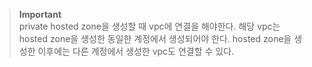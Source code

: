 
> **Important**  
> private hosted zone을 생성할 때 vpc에 연결을 해야한다. 해당 vpc는 hosted zone을 생성한 동일한 계정에서 생성되어야 한다. hosted zone을 생성한 이후에는 다른 계정에서 생성한 vpc도 연결할 수 있다.